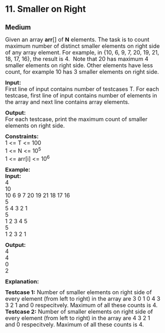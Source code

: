 # 11. Smaller on Right
## Medium 
<div class="problem-statement" style="user-select: auto;">
                <p style="user-select: auto;"></p><p style="user-select: auto;"><span style="font-size: 18px; user-select: auto;">Given an array <strong style="user-select: auto;">arr</strong>[] of <strong style="user-select: auto;">N</strong> elements. The task is to count maximum number&nbsp;of distinct smaller elements on right side of any array element. For example, in {10, 6, 9, 7, 20, 19, 21, 18, 17, 16}, the result is 4.&nbsp; Note that 20 has maximum 4 smaller elements on right side. Other elements have less count, for example 10 has 3 smaller elements on right side.</span></p>

<p style="user-select: auto;"><span style="font-size: 18px; user-select: auto;"><strong style="user-select: auto;">Input:</strong><br style="user-select: auto;">
First line of input contains number of testcases T. For each testcase, first line of input contains number of elements in the array and next line contains array elements.</span></p>

<p style="user-select: auto;"><span style="font-size: 18px; user-select: auto;"><strong style="user-select: auto;">Output:</strong><br style="user-select: auto;">
For each testcase, print the maximum count of smaller elements on right side. </span></p>

<p style="user-select: auto;"><span style="font-size: 18px; user-select: auto;"><strong style="user-select: auto;">Constraints:</strong><br style="user-select: auto;">
1 &lt;= T &lt;= 100<br style="user-select: auto;">
1 &lt;= N &lt;= 10<sup style="user-select: auto;">5</sup><br style="user-select: auto;">
1 &lt;= arr[i] &lt;= 10<sup style="user-select: auto;">6</sup></span></p>

<p style="user-select: auto;"><span style="font-size: 18px; user-select: auto;"><strong style="user-select: auto;">Example:<br style="user-select: auto;">
Input:</strong><br style="user-select: auto;">
4<br style="user-select: auto;">
10<br style="user-select: auto;">
10 6 9 7 20 19 21 18 17 16<br style="user-select: auto;">
5<br style="user-select: auto;">
5 4 3 2 1<br style="user-select: auto;">
5<br style="user-select: auto;">
1 2 3 4 5</span><br style="user-select: auto;">
<span style="font-size: 18px; user-select: auto;">5<br style="user-select: auto;">
1 2 3 2 1</span></p>

<p style="user-select: auto;"><span style="font-size: 18px; user-select: auto;"><strong style="user-select: auto;">Output:</strong><br style="user-select: auto;">
4<br style="user-select: auto;">
4<br style="user-select: auto;">
0<br style="user-select: auto;">
2</span></p>

<p style="user-select: auto;"><span style="font-size: 18px; user-select: auto;"><strong style="user-select: auto;">Explanation:</strong></span></p>

<p style="user-select: auto;"><span style="font-size: 18px; user-select: auto;"><strong style="user-select: auto;">Testcase 1:</strong> Number of smaller elements on right side of every element (from left to right) in the array are 3 0 1 0 4 3 3 2 1 and 0 respecitvely. Maximum of all these counts is 4.<br style="user-select: auto;">
<strong style="user-select: auto;">Testcase 2:</strong> Number of smaller elements on right side of every element (from left to right) in the array are 4 3 2 1 and 0 respecitvely. Maximum of all these counts is 4.</span></p>
 <p style="user-select: auto;"></p>
            </div>